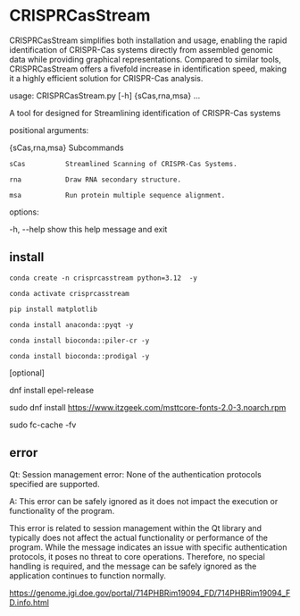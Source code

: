 # CRISPRCasStream

CRISPRCasStream simplifies both installation and usage, enabling the rapid identification of CRISPR-Cas systems directly from assembled genomic data while providing graphical representations. Compared to similar tools, CRISPRCasStream offers a fivefold increase in identification speed, making it a highly efficient solution for CRISPR-Cas analysis.

usage: CRISPRCasStream.py [-h] {sCas,rna,msa} ...

A tool for designed for Streamlining identification of CRISPR-Cas systems

positional arguments:


  {sCas,rna,msa}  Subcommands

    sCas          Streamlined Scanning of CRISPR-Cas Systems.

    rna           Draw RNA secondary structure.

    msa           Run protein multiple sequence alignment.

options:

  -h, --help      show this help message and exit




## install
```
conda create -n crisprcasstream python=3.12  -y

conda activate crisprcasstream

pip install matplotlib

conda install anaconda::pyqt -y

conda install bioconda::piler-cr -y

conda install bioconda::prodigal -y
```
[optional]

dnf install epel-release

sudo dnf install  https://www.itzgeek.com/msttcore-fonts-2.0-3.noarch.rpm

sudo fc-cache -fv



## error 

Qt: Session management error: None of the authentication protocols specified are supported.

A: This error can be safely ignored as it does not impact the execution or functionality of the program.

This error is related to session management within the Qt library and typically does not affect the actual functionality or performance of the program. While the message indicates an issue with specific authentication protocols, it poses no threat to core operations. Therefore, no special handling is required, and the message can be safely ignored as the application continues to function normally.










https://genome.jgi.doe.gov/portal/714PHBRim19094_FD/714PHBRim19094_FD.info.html





